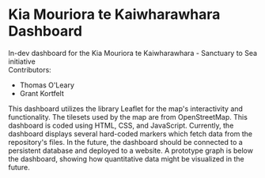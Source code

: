 # Kia Mouriora te Kaiwharawhara Dashboard
In-dev dashboard for the Kia Mouriora te Kaiwharawhara - Sanctuary to Sea initiative<br>
Contributors:
- Thomas O'Leary
- Grant Kortfelt

This dashboard utilizes the library Leaflet for the map's interactivity and functionality. The tilesets used by the map are from OpenStreetMap.
This dashboard is coded using HTML, CSS, and JavaScript.
Currently, the dashboard displays several hard-coded markers which fetch data from the repository's files. In the future, the dashboard should be connected to a persistent database and deployed to a website.
A prototype graph is below the dashboard, showing how quantitative data might be visualized in the future.
